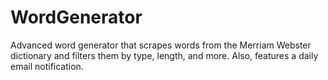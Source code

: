 # WordGenerator
Advanced word generator that scrapes words from the Merriam Webster dictionary and filters them by type, length, and more. Also, features a daily email notification. 
